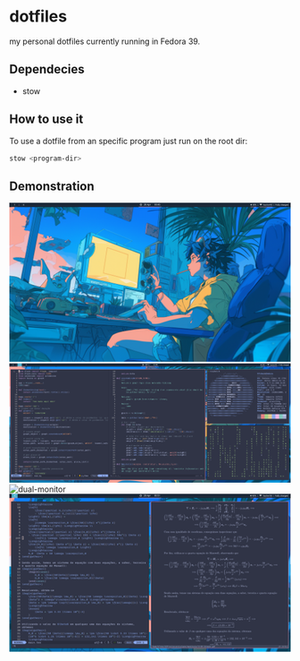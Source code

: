 # dotfiles
my personal dotfiles currently running in Fedora 39.

## Dependecies
- stow

## How to use it 
To use a dotfile from an specific program just run on the root dir:
```bash
stow <program-dir>
```

## Demonstration
![small-monitor](images/small-monitor.png)
![big-monitor](images/big-monitor.png)
![dual-monitor](images/dual-monitor)
![latex](images/latex.png)
